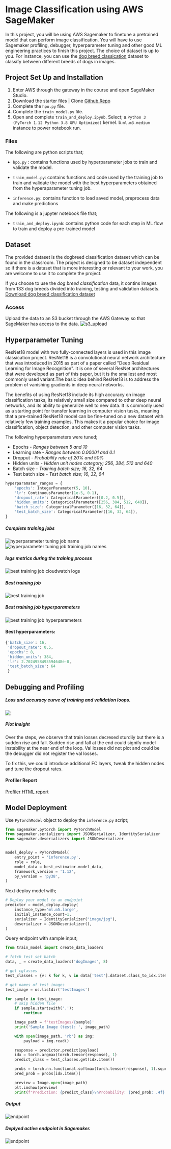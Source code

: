 # Image Classification using AWS SageMaker

In this project, you will be using AWS Sagemaker to finetune a pretrained model that can perform image classification. You will have to use Sagemaker profiling, debugger, hyperparameter tuning and other good ML engineering practices to finish this project. The choice of dataset is up to you. For instance, you can use the [dog breed classication](https://s3-us-west-1.amazonaws.com/udacity-aind/dog-project/dogImages.zip) dataset to classify between different breeds of dogs in images.

## Project Set Up and Installation
1. Enter AWS through the gateway in the course and open SageMaker Studio.
2. Download the starter files | Clone [Github Repo](https://github.com/udacity/CD0387-deep-learning-topics-within-computer-vision-nlp-project-starter)
3. Complete the `hpo.py` file.
4. Complete the `train_model.py` file.
5. Open and complete `train_and_deploy.ipynb`. Select;
  a.`Python 3 (PyTorch 1.12 Python 3.8 GPU Optimized)` kernel.
  b.`ml.m3.medium` instance to power notebook run.

### Files
The following are python scripts that;
* `hpo.py` : contains functions used by hyperparameter jobs to train and validate the model.

* `train_model.py`: contains functions and code used by the training job to train and validate the model with the best hyperparameters obtained from the hyperaparameter tuning job.

* `inference.py`: contains function to load saved model, preprocess data and make predictions

The following is a jupyter notebook file that;
* `train_and_deploy.ipynb`: contains python code for each step in ML flow to train and deploy a pre-trained model


## Dataset
The provided dataset is the dogbreed classification dataset which can be found in the classroom. The project is designed to be dataset independent so if there is a dataset that is more interesting or relevant to your work, you are welcome to use it to complete the project.

If you choose to use the *dog breed classification* data, it contins images from 133 dog breeds divided into training, testing and validation datasets. [Download dog breed classification dataset](https://s3-us-west-1.amazonaws.com/udacity-aind/dog-project/dogImages.zip)

### Access
Upload the data to an S3 bucket through the AWS Gateway so that SageMaker has access to the data. ![s3_upload](screenshots/s3_upload.png)


## Hyperparameter Tuning

ResNet18 model with two fully-connected layers is used in this image classication project. ResNet18 is a convolutional neural network architecture that was introduced in 2015 as part of a paper called "Deep Residual Learning for Image Recognition". It is one of several ResNet architectures that were developed as part of this paper, but it is the smallest and most commonly used variant.The basic idea behind ResNet18 is to address the problem of vanishing gradients in deep neural networks.

The benefits of using ResNet18 include its high accuracy on image classification tasks, its relatively small size compared to other deep neural networks, and its ability to generalize well to new data. It is commonly used as a starting point for transfer learning in computer vision tasks, meaning that a pre-trained ResNet18 model can be fine-tuned on a new dataset with relatively few training examples. This makes it a popular choice for image classification, object detection, and other computer vision tasks.


The following hyperparameters were tuned;
* Epochs - *Ranges between 5 and 10*
* Learning rate - *Ranges between 0.00001 and 0.1*
* Dropput - *Probability rate of 20% and 50%*
* Hidden units - *Hidden unit nodes category; 256, 384, 512 and 640*
* Batch size - *Training batch size; 16, 32, 64*
* Test batch size - *Test batch size; 16, 32, 64*

```python
hyperparamater_ranges = {
    'epochs': IntegerParameter(5, 10),
    'lr': ContinuousParameter(1e-5, 0.1),
    'dropout_rate': CategoricalParameter([0.2, 0.5]),
    'hidden_units': CategoricalParameter([256, 384, 512, 640]),
    'batch_size': CategoricalParameter([16, 32, 64]),
    'test_batch_size': CategoricalParameter([16, 32, 64]),
}
```

##### Complete training jobs
![hyperparameter tuning job name](screenshots/hyper_tuning_job.png)
![hyperparameter tuning job training job names](screenshots/hyper_tuning_4_training_jobs.png)

##### logs metrics during the training process
![best training job cloudwatch logs](screenshots/logs_best_job.png)

##### Best training job
![best training job](screenshots/best_training_job.png)
##### Best training job hyperparameters
![best training job hyperparameters](screenshots/best_hyperparameters.png)

#### Best hyperparameters:
```python
{'batch_size': 16,
 'dropout_rate': 0.5,
 'epochs': 8,
 'hidden_units': 384,
 'lr': 2.7024958493594648e-0,
 'test_batch_size': 64
 }
```

## Debugging and Profiling
##### Loss and accuracy curve of training and validation loops.
![](screenshots/profiler-output.png)

##### Plot Insight
Over the steps, we observe that train losses decresed sturdily but there is a sudden rise and fall. Sudden rise and fall at the end could signify model instability at the near end of the loop. Val losses did not plot and could be the debugger did not register the val losses.

To fix this, we could introduce additional FC layers, tweak the hidden nodes and tune the dropout rates.

#### Profiler Report
[Profiler HTML report](ProfilerReport/profiler-output/profiler-report.html)

## Model Deployment
Use `PyTorchModel` object to deploy the `inference.py` script;

```python
from sagemaker.pytorch import PyTorchModel
from sagemaker.serializers import JSONSerializer, IdentitySerializer
from sagemaker.deserializers import JSONDeserializer


model_deploy = PyTorchModel(
    entry_point = 'inference.py',
    role = role,
    model_data = best_estimator.model_data,
    framework_version = '1.12',
    py_version = 'py38',
)
```

Next deploy model with;
```python
# Deploy your model to an endpoint
predictor = model_deploy.deploy(
    instance_type='ml.m5.large',
    initial_instance_count=1,
    serializer = IdentitySerializer("image/jpg"),
    deserializer = JSONDeserializer(),
)
```

Query endpoint with sample input;

```python
from train_model import create_data_loaders

# fetch test set batch
data, _ = create_data_loaders('dogImages', 8)

# get cglasses
test_classes = {v: k for k, v in data['test'].dataset.class_to_idx.items()}

# get names of test images
test_image = os.listdir('testImages')

for sample in test_image:
    # skip hidden file
    if sample.startswith('.'):
        continue

    image_path = f'testImages/{sample}'
    print('Sample Image (test): ', image_path)

    with open(image_path, 'rb') as img:
        payload = img.read()

    response = predictor.predict(payload)
    idx = torch.argmax(torch.tensor(response), 1)
    predict_class = test_classes.get(idx.item())

    probs = torch.nn.functional.softmax(torch.tensor(response), 1).squeeze()
    pred_prob = probs[idx.item()]

    preview = Image.open(image_path)
    plt.imshow(preview)
    print(f"Prediction: {predict_class}\nProbability: {pred_prob: .4f} \n")
```


##### Output
![endpoint](screenshots/endpoint%20output.png)

##### Deplyed active endpoint in Sagemaker.
![endpoint](screenshots/endpoint.png)
